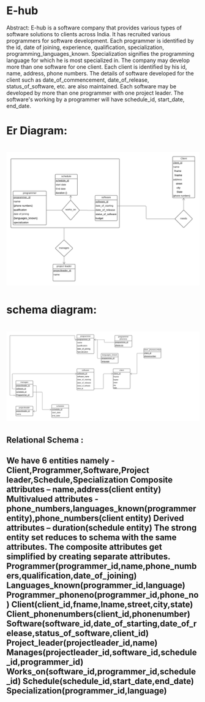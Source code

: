 # E-hub
Abstract:
E-hub is a software company that provides various types of software solutions to clients across India. It has recruited various programmers
for software development. Each programmer is identified by the id, date of joining, experience, qualification, specialization,
programming_languages_known. Specialization signifies the programming language for which he is most specialized in. The company
may develop more than one software for one client. Each client is identified by his id, name, address, phone numbers. The details of
software developed for the client such as date_of_commencement, date_of_release, status_of_software, etc. are also maintained. Each
software may be developed by more than one programmer with one project leader. The software's working by a programmer will have
schedule_id, start_date, end_date.
<h1>Er Diagram:<h1> 
  
![alttext](https://github.com/tanguduraviteja/E-hub/blob/main/Erdiagram.png)
 
<h1> schema diagram: <h1>
 
![alttext](https://github.com/tanguduraviteja/E-hub/blob/main/Schema%20diagram.png)

<h2> Relational Schema : <h2>
We have 6 entities namely -Client,Programmer,Software,Project leader,Schedule,Specialization
Composite attributes – name,address(client entity)
Multivalued attributes -phone_numbers,languages_known(programmer entity),phone_numbers(client entity)
Derived attributes – duration(schedule entity)
The strong entity set reduces to schema with the same attributes. The composite attributes get simplified by
creating separate attributes.
Programmer(programmer_id,name,phone_numbers,qualification,date_of_joining)
Languages_known(programmer_id,language)
Programmer_phoneno(programmer_id,phone_no)
Client(client_id,fname,lname,street,city,state)
Client_phonenumbers(client_id,phonenumber)
Software(software_id,date_of_starting,date_of_release,status_of_software,client_id)
Project_leader(projectleader_id,name)
Manages(projectleader_id,software_id,schedule_id,programmer_id)
Works_on(software_id,programmer_id,schedule_id)
Schedule(schedule_id,start_date,end_date)
Specialization(programmer_id,language)
